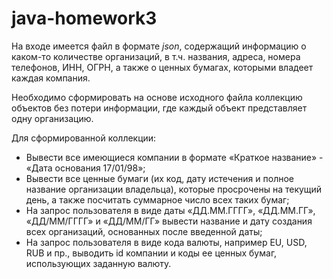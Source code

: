 # java-homework3

На входе имеется файл в формате *json*, содержащий информацию о каком-то количестве организаций, в т.ч. названия, адреса, номера телефонов, ИНН,
ОГРН, а также о ценных бумагах, которыми владеет каждая компания.

Необходимо сформировать на основе исходного файла коллекцию объектов без потери информации, где каждый объект представляет одну организацию.</br>

Для сформированной коллекции:
- Вывести все имеющиеся компании в формате «Краткое название» - «Дата основания 17/01/98»;
- Вывести все ценные бумаги (их код, дату истечения и полное название организации владельца), которые просрочены на текущий день, а также
посчитать суммарное число всех таких бумаг;
- На запрос пользователя в виде даты «ДД.ММ.ГГГГ», «ДД.ММ.ГГ», «ДД/ММ/ГГГГ» и «ДД/ММ/ГГ» вывести название и дату создания всех
организаций, основанных после введенной даты;
- На запрос пользователя в виде кода валюты, например EU, USD, RUB и пр., выводить id компании и коды ее ценных бумаг, использующих заданную валюту.
